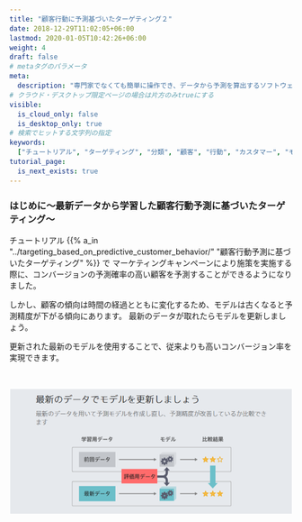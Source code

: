 ```yaml
---
title: "顧客行動に予測基づいたターゲティング２"
date: 2018-12-29T11:02:05+06:00
lastmod: 2020-01-05T10:42:26+06:00
weight: 4
draft: false
# metaタグのパラメータ
meta:
  description: "専門家でなくても簡単に操作でき、データから予測を算出するソフトウェアPrediction Oneのチュートリアルです。顧客行動予測に基づいたターゲティングのモデルを更新して最新データの傾向に対応したモデルを作成します。"
# クラウド・デスクトップ限定ページの場合は片方のみtrueにする
visible:
  is_cloud_only: false
  is_desktop_only: true
# 検索でヒットする文字列の指定
keywords:
  ["チュートリアル", "ターゲティング", "分類", "顧客", "行動", "カスタマー", "モデル更新", "最新データ"]
tutorial_page:
  is_next_exists: true
---
```


### はじめに～最新データから学習した顧客行動予測に基づいたターゲティング～

チュートリアル {{% a_in "../targeting_based_on_predictive_customer_behavior/" "顧客行動予測に基づいたターゲティング" %}} で
マーケティングキャンペーンにより施策を実施する際に、コンバージョンの予測確率の高い顧客を予測することができるようになりました。

しかし、顧客の傾向は時間の経過とともに変化するため、モデルは古くなると予測精度が下がる傾向にあります。
最新のデータが取れたらモデルを更新しましょう。

更新された最新のモデルを使用することで、従来よりも高いコンバージョン率を実現できます。


<!--
マーケティングキャンペーンで施策（DM 送付や電話、クーポン配布など）を実施する際、対象顧客をどのように選ぶか（ターゲティング）が、キャンペーンの成功に大きく影響します。

たとえば年齢別など単純な条件で、経験と勘によるターゲティングしている場合、データの一部しか利用できていないため、データを活用しきれているとは言えません。

予測分析を行うと、顧客データに基づいて、各顧客がサービスを使用してくれる確率（コンバージョン率）を予測できます。

コンバージョンの予測確率の高い顧客を施策の対象とすることで、従来よりも高いコンバージョン率を実現できます。
-->

<br>

![](img/t_slide2.png)
